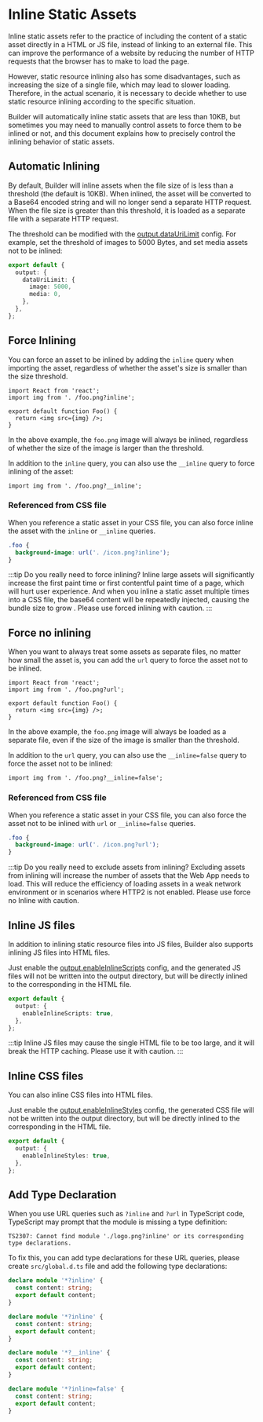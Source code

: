 # Inline Static Assets

Inline static assets refer to the practice of including the content of a static asset directly in a HTML or JS file, instead of linking to an external file. This can improve the performance of a website by reducing the number of HTTP requests that the browser has to make to load the page.

However, static resource inlining also has some disadvantages, such as increasing the size of a single file, which may lead to slower loading. Therefore, in the actual scenario, it is necessary to decide whether to use static resource inlining according to the specific situation.

Builder will automatically inline static assets that are less than 10KB, but sometimes you may need to manually control assets to force them to be inlined or not, and this document explains how to precisely control the inlining behavior of static assets.

## Automatic Inlining

By default, Builder will inline assets when the file size of is less than a threshold (the default is 10KB). When inlined, the asset will be converted to a Base64 encoded string and will no longer send a separate HTTP request. When the file size is greater than this threshold, it is loaded as a separate file with a separate HTTP request.

The threshold can be modified with the [output.dataUriLimit](/en/api/config-output.html#output-dataurilimit) config. For example, set the threshold of images to 5000 Bytes, and set media assets not to be inlined:

```ts
export default {
  output: {
    dataUriLimit: {
      image: 5000,
      media: 0,
    },
  },
};
```

## Force Inlining

You can force an asset to be inlined by adding the `inline` query when importing the asset, regardless of whether the asset's size is smaller than the size threshold.

```tsx
import React from 'react';
import img from '. /foo.png?inline';

export default function Foo() {
  return <img src={img} />;
}
```

In the above example, the `foo.png` image will always be inlined, regardless of whether the size of the image is larger than the threshold.

In addition to the `inline` query, you can also use the `__inline` query to force inlining of the asset:

```tsx
import img from '. /foo.png?__inline';
```

### Referenced from CSS file

When you reference a static asset in your CSS file, you can also force inline the asset with the `inline` or `__inline` queries.

```css
.foo {
  background-image: url('. /icon.png?inline');
}
```

:::tip Do you really need to force inlining?
Inline large assets will significantly increase the first paint time or first contentful paint time of a page, which will hurt user experience. And when you inline a static asset multiple times into a CSS file, the base64 content will be repeatedly injected, causing the bundle size to grow . Please use forced inlining with caution.
:::

## Force no inlining

When you want to always treat some assets as separate files, no matter how small the asset is, you can add the `url` query to force the asset not to be inlined.

```tsx
import React from 'react';
import img from '. /foo.png?url';

export default function Foo() {
  return <img src={img} />;
}
```

In the above example, the `foo.png` image will always be loaded as a separate file, even if the size of the image is smaller than the threshold.

In addition to the `url` query, you can also use the `__inline=false` query to force the asset not to be inlined:

```tsx
import img from '. /foo.png?__inline=false';
```

### Referenced from CSS file

When you reference a static asset in your CSS file, you can also force the asset not to be inlined with `url` or `__inline=false` queries.

```css
.foo {
  background-image: url('. /icon.png?url');
}
```

:::tip Do you really need to exclude assets from inlining?
Excluding assets from inlining will increase the number of assets that the Web App needs to load. This will reduce the efficiency of loading assets in a weak network environment or in scenarios where HTTP2 is not enabled. Please use force no Inline with caution.

## Inline JS files

In addition to inlining static resource files into JS files, Builder also supports inlining JS files into HTML files.

Just enable the [output.enableInlineScripts](/en/api/config-output.html#output-enableinlinescripts) config, and the generated JS files will not be written into the output directory, but will be directly inlined to the corresponding in the HTML file.

```ts
export default {
  output: {
    enableInlineScripts: true,
  },
};
```

:::tip
Inline JS files may cause the single HTML file to be too large, and it will break the HTTP caching. Please use it with caution.
:::

## Inline CSS files

You can also inline CSS files into HTML files.

Just enable the [output.enableInlineStyles](/en/api/config-output.html#output-enableinlinestyles) config, the generated CSS file will not be written into the output directory, but will be directly inlined to the corresponding in the HTML file.

```ts
export default {
  output: {
    enableInlineStyles: true,
  },
};
```

## Add Type Declaration

When you use URL queries such as `?inline` and `?url` in TypeScript code, TypeScript may prompt that the module is missing a type definition:

```
TS2307: Cannot find module './logo.png?inline' or its corresponding type declarations.
```

To fix this, you can add type declarations for these URL queries, please create `src/global.d.ts` file and add the following type declarations:

```ts
declare module '*?inline' {
  const content: string;
  export default content;
}

declare module '*?inline' {
  const content: string;
  export default content;
}

declare module '*?__inline' {
  const content: string;
  export default content;
}

declare module '*?inline=false' {
  const content: string;
  export default content;
}
```
